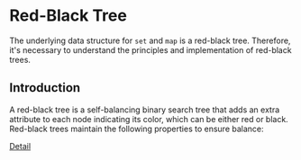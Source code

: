 # Red-Black Tree

The underlying data structure for `set` and `map` is a red-black tree. Therefore, it's necessary to understand the principles and implementation of red-black trees.

## Introduction

A red-black tree is a self-balancing binary search tree that adds an extra attribute to each node indicating its color, which can be either red or black.  Red-black trees maintain the following properties to ensure balance:

[Detail](Introduction.md)